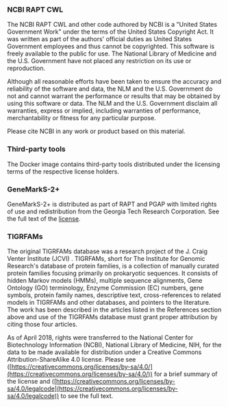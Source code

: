 ### NCBI RAPT CWL

The NCBI RAPT CWL and other code authored by NCBI is a "United States Government Work" under the terms of the United States Copyright Act. It was written as part of the authors' official duties as United States Government employees and thus cannot be copyrighted. This software is freely available to the public for use. The National Library of Medicine and the U.S. Government have not placed any restriction on its use or reproduction.

Although all reasonable efforts have been taken to ensure the accuracy and reliability of the software and data, the NLM and the U.S. Government do not and cannot warrant the performance or results that may be obtained by using this software or data. The NLM and the U.S. Government disclaim all warranties, express or implied, including warranties of performance, merchantability or fitness for any particular purpose.

Please cite NCBI in any work or product based on this material.
### Third-party tools

The Docker image contains third-party tools distributed under the licensing terms of the respective license holders.
### GeneMarkS-2+

GeneMarkS-2+ is distributed as part of RAPT and PGAP with limited rights of use and redistribution from the Georgia Tech Research Corporation. See the full text of the [license](https://bitbucket.ncbi.nlm.nih.gov/projects/GPEXT/repos/rapt-public/browse/docs/wiki/GeneMarkS_Software/GeneMarkS_Software_License.txt).
### TIGRFAMs

The original TIGRFAMs database was a research project of the J. Craig Venter Institute (JCVI) . TIGRFAMs, short for The Institute for Genomic Research's database of protein families, is a collection of manually curated protein families focusing primarily on prokaryotic sequences. It consists of hidden Markov models (HMMs), multiple sequence alignments, Gene Ontology (GO) terminology, Enzyme Commission (EC) numbers, gene symbols, protein family names, descriptive text, cross-references to related models in TIGRFAMs and other databases, and pointers to the literature. The work has been described in the articles listed in the References section above and use of the TIGRFAMs database must grant proper attribution by citing those four articles.

As of April 2018, rights were transferred to the National Center for Biotechnology Information (NCBI), National Library of Medicine, NIH, for the data to be made available for distribution under a Creative Commons Attribution-ShareAlike 4.0 license. Please see ([https://creativecommons.org/licenses/by-sa/4.0/](https://creativecommons.org/licenses/by-sa/4.0/)) for a brief summary of the license and ([https://creativecommons.org/licenses/by-sa/4.0/legalcode](https://creativecommons.org/licenses/by-sa/4.0/legalcode)) to see the full text.